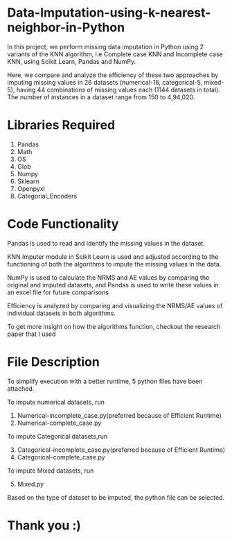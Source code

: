 # Data-Imputation-using-k-nearest-neighbor-in-Python
In this project, we perform missing data imputation in Python using 2 variants of the KNN algorithm, i.e Complete case KNN and Incomplete case KNN, using Scikit Learn, Pandas and NumPy.

Here, we compare and analyze the efficiency of these two approaches by imputing missing values in 26 datasets (numerical-16, categorical-5, mixed-5), having 44 combinations of missing values each (1144 datasets in total). The number of instances in a dataset range from 150 to 4,94,020.

# Libraries Required

1. Pandas
2. Math
3. OS
4. Glob
5. Numpy
6. Sklearn
7. Openpyxl
8. Categorial_Encoders

# Code Functionality

Pandas is used to read and identify the missing values in the dataset.

KNN Imputer module in Scikit Learn is used and adjusted according to the functioning of both the algorithms to impute the missing values in the data.

NumPy is used to calculate the NRMS and AE values by comparing the original and imputed datasets, and Pandas is used to write these values in an excel file for future comparisons

Efficiency is analyzed by comparing and visualizing the NRMS/AE values of individual datasets in both algorithms.

To get more insight on how the algorithms function, checkout the research paper that I used

# File Description

To simplify execution with a better runtime, 5 python files have been attached.

To impute numerical datasets, run

1. Numerical-incomplete_case.py(preferred because of Efficient Runtime)
2. Numerical-complete_case.py

To impute Categorical datasets,run

3. Categorical-incomplete_case.py(preferred because of Efficient Runtime)
4. Categorical-complete_case.py

To impute Mixed datasets, run

5. Mixed.py

Based on the type of dataset to be imputed, the python file can be selected.

# Thank you :)
